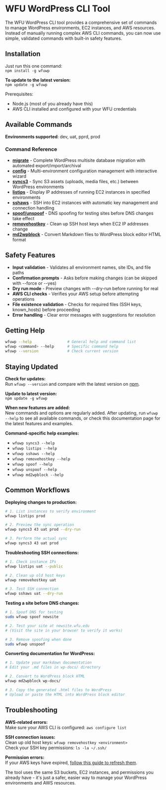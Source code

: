 # WFU WordPress CLI Tool

The WFU WordPress CLI tool provides a comprehensive set of commands to manage WordPress environments, EC2 instances, and AWS resources. Instead of manually running complex AWS CLI commands, you can now use simple, validated commands with built-in safety features.

## Installation

Just run this one command:  
`npm install -g wfuwp`

**To update to the latest version:**  
`npm update -g wfuwp`

Prerequisites:

- Node.js (most of you already have this)
- AWS CLI installed and configured with your WFU credentials

## Available Commands

**Environments supported**: dev, uat, pprd, prod

### Command Reference

- **[migrate](migrate.md)** - Complete WordPress multisite database migration with automated export/import/archival
- **[config](config.md)** - Multi-environment configuration management with interactive wizard  
- **[syncs3](syncs3.md)** - Sync S3 assets (uploads, media files, etc.) between WordPress environments
- **[listips](listips.md)** - Display IP addresses of running EC2 instances in specified environments
- **[sshaws](sshaws.md)** - SSH into EC2 instances with automatic key management and connection handling
- **[spoof/unspoof](spoof-unspoof.md)** - DNS spoofing for testing sites before DNS changes take effect
- **[removehostkey](removehostkey.md)** - Clean up SSH host keys when EC2 IP addresses change
- **[md2wpblock](md2wpblock.md)** - Convert Markdown files to WordPress block editor HTML format

## Safety Features

- **Input validation** - Validates all environment names, site IDs, and file paths
- **Confirmation prompts** - Asks before making changes (can be skipped with --force or --yes)
- **Dry run mode** - Preview changes with --dry-run before running for real
- **AWS CLI checks** - Verifies your AWS setup before attempting operations
- **File existence validation** - Checks for required files (SSH keys, known_hosts) before proceeding
- **Error handling** - Clear error messages with suggestions for resolution

## Getting Help

```bash
wfuwp --help                # General help and command list
wfuwp <command> --help      # Specific command help
wfuwp --version             # Check current version
```

## Staying Updated

**Check for updates:**  
Run `wfuwp --version` and compare with the latest version on [npm](https://www.npmjs.com/package/wfuwp).

**Update to latest version:**  
`npm update -g wfuwp`

**When new features are added:**  
New commands and options are regularly added. After updating, run `wfuwp --help` to see all available commands, or check this documentation page for the latest features and examples.

**Command-specific help examples:**

- `wfuwp syncs3 --help`
- `wfuwp listips --help`
- `wfuwp sshaws --help`
- `wfuwp removehostkey --help`
- `wfuwp spoof --help`
- `wfuwp unspoof --help`
- `wfuwp md2wpblock --help`

## Common Workflows

**Deploying changes to production:**

```bash
# 1. List instances to verify environment
wfuwp listips prod

# 2. Preview the sync operation
wfuwp syncs3 43 uat prod --dry-run

# 3. Perform the actual sync
wfuwp syncs3 43 uat prod
```

**Troubleshooting SSH connections:**

```bash
# 1. Check instance IPs
wfuwp listips uat --public

# 2. Clean up old host keys
wfuwp removehostkey uat

# 3. Test SSH connection
wfuwp sshaws uat --dry-run
```

**Testing a site before DNS changes:**

```bash
# 1. Spoof DNS for testing
sudo wfuwp spoof newsite

# 2. Test your site at newsite.wfu.edu
# (Visit the site in your browser to verify it works)

# 3. Remove spoofing when done
sudo wfuwp unspoof
```

**Converting documentation for WordPress:**

```bash
# 1. Update your markdown documentation
# Edit your .md files in wp-docs/ directory

# 2. Convert to WordPress block HTML
wfuwp md2wpblock wp-docs/

# 3. Copy the generated .html files to WordPress
# Upload or paste the HTML into WordPress block editor
```

## Troubleshooting

**AWS-related errors:**  
Make sure your AWS CLI is configured: `aws configure list`

**SSH connection issues:**  
Clean up old host keys: `wfuwp removehostkey <environment>`  
Check your SSH key permissions: `ls -la ~/.ssh/`

**Permission errors:**  
If your AWS keys have expired, [follow this guide to refresh them](https://web.dev.wfu.edu/2025/03/regenerating-aws-credentials/).

The tool uses the same S3 buckets, EC2 instances, and permissions you already have - it's just a safer, easier way to manage your WordPress environments and AWS resources.